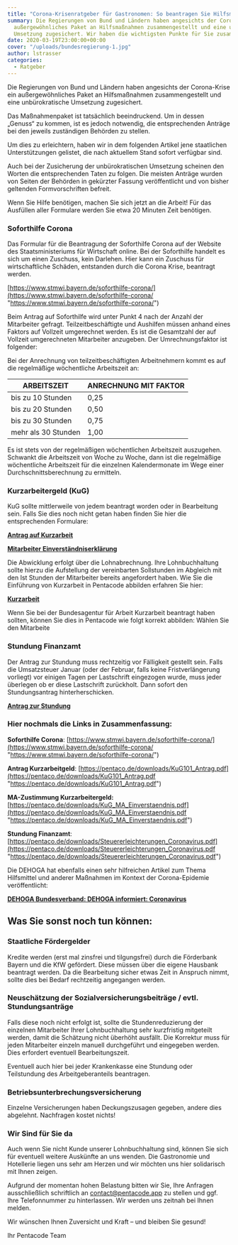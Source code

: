 ```yaml
---
title: "Corona-Krisenratgeber für Gastronomen: So beantragen Sie Hilfsmittel"
summary: Die Regierungen von Bund und Ländern haben angesichts der Corona-Krise ein
  außergewöhnliches Paket an Hilfsmaßnahmen zusammengestellt und eine unbürokratische
  Umsetzung zugesichert. Wir haben die wichtigsten Punkte für Sie zusammengefasst.
date: 2020-03-19T23:00:00+00:00
cover: "/uploads/bundesregierung-1.jpg"
author: lstrasser
categories:
  - Ratgeber
---
```


Die Regierungen von Bund und Ländern haben angesichts der Corona-Krise ein außergewöhnliches Paket an Hilfsmaßnahmen zusammengestellt und eine unbürokratische Umsetzung zugesichert.

Das Maßnahmenpaket ist tatsächlich beeindruckend. Um in dessen „Genuss“ zu kommen, ist es jedoch notwendig, die entsprechenden Anträge bei den jeweils zuständigen Behörden zu stellen.

Um dies zu erleichtern, haben wir in dem folgenden Artikel jene staatlichen Unterstützungen gelistet, die nach aktuellem Stand sofort verfügbar sind.

Auch bei der Zusicherung der unbürokratischen Umsetzung scheinen den Worten die entsprechenden Taten zu folgen. Die meisten Anträge wurden von Seiten der Behörden in gekürzter Fassung veröffentlicht und von bisher geltenden Formvorschriften befreit.

Wenn Sie Hilfe benötigen, machen Sie sich jetzt an die Arbeit! Für das Ausfüllen aller Formulare werden Sie etwa 20 Minuten Zeit benötigen.

### Soforthilfe Corona

Das Formular für die Beantragung der Soforthilfe Corona auf der Website des Staatsministeriums für Wirtschaft online. Bei der Soforthilfe handelt es sich um einen Zuschuss, kein Darlehen. Hier kann ein Zuschuss für wirtschaftliche Schäden, entstanden durch die Corona Krise, beantragt werden.

[https://www.stmwi.bayern.de/soforthilfe-corona/](https://www.stmwi.bayern.de/soforthilfe-corona/ "https://www.stmwi.bayern.de/soforthilfe-corona/")

Beim Antrag auf Soforthilfe wird unter Punkt 4 nach der Anzahl der Mitarbeiter gefragt. Teilzeitbeschäftigte und Aushilfen müssen anhand eines Faktors auf Vollzeit umgerechnet werden. Es ist die Gesamtzahl der auf Vollzeit umgerechneten Mitarbeiter anzugeben. Der Umrechnungsfaktor ist folgender:

Bei der Anrechnung von teilzeitbeschäftigten Arbeitnehmern kommt es auf die regelmäßige wöchentliche Arbeitszeit an:

| ARBEITSZEIT         | ANRECHNUNG MIT FAKTOR |
| ------------------- | --------------------- |
| bis zu 10 Stunden   | 0,25                  |
| bis zu 20 Stunden   | 0,50                  |
| bis zu 30 Stunden   | 0,75                  |
| mehr als 30 Stunden | 1,00                  |

Es ist stets von der regelmäßigen wöchentlichen Arbeitszeit auszugehen. Schwankt die Arbeitszeit von Woche zu Woche, dann ist die regelmäßige wöchentliche Arbeitszeit für die einzelnen Kalendermonate im Wege einer Durchschnittsberechnung zu ermitteln.

### Kurzarbeitergeld (KuG)

KuG sollte mittlerweile von jedem beantragt worden oder in Bearbeitung sein. Falls Sie dies noch nicht getan haben finden Sie hier die entsprechenden Formulare:

[**Antrag auf Kurzarbeit**](https://pentaco.de/downloads/KuG101_Antrag.pdf)

[**Mitarbeiter Einverständniserklärung**](https://pentaco.de/downloads/KuG_MA_Einverstaendnis.pdf)

Die Abwicklung erfolgt über die Lohnabrechnung. Ihre Lohnbuchhaltung sollte hierzu die Aufstellung der vereinbarten Sollstunden im Abgleich mit den Ist Stunden der Mitarbeiter bereits angefordert haben. Wie Sie die Einführung von Kurzarbeit in Pentacode abbilden erfahren Sie hier:

[**Kurzarbeit**](https://support.pentaco.de/article/49-kurzarbeit)

Wenn Sie bei der Bundesagentur für Arbeit Kurzarbeit beantragt haben sollten, können Sie dies in Pentacode wie folgt korrekt abbilden: Wählen Sie den Mitarbeite

### Stundung Finanzamt

Der Antrag zur Stundung muss rechtzeitig vor Fälligkeit gestellt sein. Falls die Umsatzsteuer Januar (oder der Februar, falls keine Fristverlängerung vorliegt) vor einigen Tagen per Lastschrift eingezogen wurde, muss jeder überlegen ob er diese Lastschrift zurückholt. Dann sofort den Stundungsantrag hinterherschicken.

[**Antrag zur Stundung**](https://pentaco.de/downloads/Steuererleichterungen_Coronavirus.pdf)

### Hier nochmals die Links in Zusammenfassung:

**Soforthilfe Corona**: [https://www.stmwi.bayern.de/soforthilfe-corona/](https://www.stmwi.bayern.de/soforthilfe-corona/ "https://www.stmwi.bayern.de/soforthilfe-corona/")

**Antrag Kurzarbeitgeld**: [https://pentaco.de/downloads/KuG101_Antrag.pdf](https://pentaco.de/downloads/KuG101_Antrag.pdf "https://pentaco.de/downloads/KuG101_Antrag.pdf")

**MA-Zustimmung Kurzarbeitergeld:** [https://pentaco.de/downloads/KuG_MA_Einverstaendnis.pdf](https://pentaco.de/downloads/KuG_MA_Einverstaendnis.pdf "https://pentaco.de/downloads/KuG_MA_Einverstaendnis.pdf")

**Stundung Finanzamt**: [https://pentaco.de/downloads/Steuererleichterungen_Coronavirus.pdf](https://pentaco.de/downloads/Steuererleichterungen_Coronavirus.pdf "https://pentaco.de/downloads/Steuererleichterungen_Coronavirus.pdf")

Die DEHOGA hat ebenfalls einen sehr hilfreichen Artikel zum Thema Hilfsmittel und anderer Maßnahmen im Kontext der Corona-Epidemie veröffentlicht:

[**DEHOGA Bundesverband: DEHOGA informiert: Coronavirus**](https://www.dehoga-bundesverband.de/presse-news/aktuelles/dehoga-informiert-coronavirus/)

## Was Sie sonst noch tun können:

### Staatliche Fördergelder

Kredite werden (erst mal zinsfrei und tilgungsfrei) durch die Förderbank Bayern und die KfW gefördert. Diese müssen über die eigene Hausbank beantragt werden. Da die Bearbeitung sicher etwas Zeit in Anspruch nimmt, sollte dies bei Bedarf rechtzeitig angegangen werden.

### Neuschätzung der Sozialversicherungsbeiträge / evtl. Stundungsanträge

Falls diese noch nicht erfolgt ist, sollte die Stundenreduzierung der einzelnen Mitarbeiter Ihrer Lohnbuchhaltung sehr kurzfristig mitgeteilt werden, damit die Schätzung nicht überhöht ausfällt. Die Korrektur muss für jeden Mitarbeiter einzeln manuell durchgeführt und eingegeben werden. Dies erfordert eventuell Bearbeitungszeit.

Eventuell auch hier bei jeder Krankenkasse eine Stundung oder Teilstundung des Arbeitgeberanteils beantragen.

### Betriebsunterbrechungsversicherung

Einzelne Versicherungen haben Deckungszusagen gegeben, andere dies abgelehnt. Nachfragen kostet nichts!

### Wir Sind für Sie da

Auch wenn Sie nicht Kunde unserer Lohnbuchhaltung sind, können Sie sich für eventuell weitere Auskünfte an uns wenden. Die Gastronomie und Hotellerie liegen uns sehr am Herzen und wir möchten uns hier solidarisch mit Ihnen zeigen.

Aufgrund der momentan hohen Belastung bitten wir Sie, Ihre Anfragen ausschließlich schriftlich an [contact@pentacode.app](mailto:contact@pentacode.app) zu stellen und ggf. Ihre Telefonnummer zu hinterlassen. Wir werden uns zeitnah bei Ihnen melden.

Wir wünschen Ihnen Zuversicht und Kraft – und bleiben Sie gesund!

Ihr Pentacode Team
